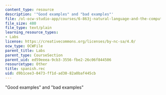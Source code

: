 ```yaml
---
content_type: resource
description: '"Good examples" and "bad examples"'
file: /ol-ocw-studio-app/courses/6-863j-natural-language-and-the-computer-representation-of-knowledge-spring-2003/d9b1cee30473ff1dad3082a0baf445cb_spanish.rec
file_size: 480
file_type: text/plain
learning_resource_types:
- Labs
license: https://creativecommons.org/licenses/by-nc-sa/4.0/
ocw_type: OCWFile
parent_title: Labs
parent_type: CourseSection
parent_uid: ed59eeea-9cb3-3556-fbe2-26c06f844506
resourcetype: Other
title: spanish.rec
uid: d9b1cee3-0473-ff1d-ad30-82a0baf445cb
---
```

"Good examples" and "bad examples"